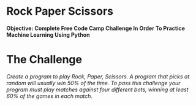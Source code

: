 # Rock Paper Scissors
**Objective: Complete Free Code Camp Challenge In Order To Practice Machine Learning Using Python**  
# The Challenge 
*Create a program to play Rock, Paper, Scissors. A program that picks at random will usually win 50% of the time. To pass this challenge your program must play matches against four different bots, winning at least 60% of the games in each match.*
